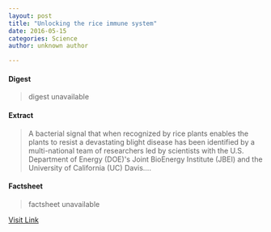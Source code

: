 ```yaml
---
layout: post
title: "Unlocking the rice immune system"
date: 2016-05-15
categories: Science
author: unknown author

---
```



#### Digest
>digest unavailable

#### Extract
>A bacterial signal that when recognized by rice plants enables the plants to resist a devastating blight disease has been identified by a multi-national team of researchers led by scientists with the U.S. Department of Energy (DOE)'s Joint BioEnergy Institute (JBEI) and the University of California (UC) Davis....

#### Factsheet
>factsheet unavailable

[Visit Link](http://phys.org/news/2015-07-rice-immune.html)


